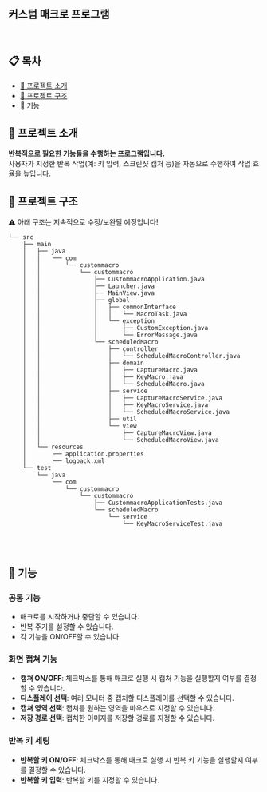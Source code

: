 ## **커스텀 매크로 프로그램**

&nbsp;

## 📋 목차

- [📌 프로젝트 소개](#-프로젝트-소개)
- [📂 프로젝트 구조](#-프로젝트-구조)
- [🚀 기능](#-기능)

## 📌 **프로젝트 소개**

**반복적으로 필요한 기능들을 수행하는 프로그램입니다.**<br>
사용자가 지정한 반복 작업(예: 키 입력, 스크린샷 캡처 등)을 자동으로 수행하여 작업 효율을 높입니다.
&nbsp;

## 📂 **프로젝트 구조**

⚠️ 아래 구조는 지속적으로 수정/보완될 예정입니다!

```
└── src
    ├── main
    │   ├── java
    │   │   └── com
    │   │       └── custommacro
    │   │           └── custommacro
    │   │               ├── CustommacroApplication.java
    │   │               ├── Launcher.java
    │   │               ├── MainView.java
    │   │               ├── global
    │   │               │   ├── commonInterface
    │   │               │   │   └── MacroTask.java
    │   │               │   └── exception
    │   │               │       ├── CustomException.java
    │   │               │       └── ErrorMessage.java
    │   │               └── scheduledMacro
    │   │                   ├── controller
    │   │                   │   └── ScheduledMacroController.java
    │   │                   ├── domain
    │   │                   │   ├── CaptureMacro.java
    │   │                   │   ├── KeyMacro.java
    │   │                   │   └── ScheduledMacro.java
    │   │                   ├── service
    │   │                   │   ├── CaptureMacroService.java
    │   │                   │   ├── KeyMacroService.java
    │   │                   │   └── ScheduledMacroService.java
    │   │                   ├── util
    │   │                   └── view
    │   │                       ├── CaptureMacroView.java
    │   │                       └── ScheduledMacroView.java
    │   └── resources
    │       ├── application.properties
    │       └── logback.xml
    └── test
        └── java
            └── com
                └── custommacro
                    └── custommacro
                        ├── CustommacroApplicationTests.java
                        └── scheduledMacro
                            └── service
                                └── KeyMacroServiceTest.java


```

&nbsp;

## 🚀 **기능**

### 공통 기능

- 매크로를 시작하거나 중단할 수 있습니다.
- 반복 주기를 설정할 수 있습니다.
- 각 기능을 ON/OFF할 수 있습니다.

### 화면 캡쳐 기능

- **캡쳐 ON/OFF**: 체크박스를 통해 매크로 실행 시 캡처 기능을 실행할지 여부를 결정할 수 있습니다.
- **디스플레이 선택**: 여러 모니터 중 캡처할 디스플레이를 선택할 수 있습니다.
- **캡쳐 영역 선택**: 캡쳐를 원하는 영역을 마우스로 지정할 수 있습니다.
- **저장 경로 선택**: 캡처한 이미지를 저장할 경로를 지정할 수 있습니다.

### 반복 키 세팅

- **반복할 키 ON/OFF**: 체크박스를 통해 매크로 실행 시 반복 키 기능을 실행할지 여부를 결정할 수 있습니다.
- **반복할 키 입력**: 반복할 키를 지정할 수 있습니다.
